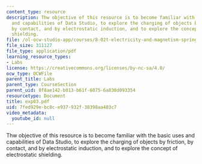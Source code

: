 ```yaml
---
content_type: resource
description: Thw objective of this resource is to become familiar with the basic uses
  and capabilities of Data Studio, to explore the charging of objects by friction,
  by contact, and by electrostatic induction, and to explore the concept of electrostatic
  shielding.
file: /ol-ocw-studio-app/courses/8-02t-electricity-and-magnetism-spring-2005/7fed929ebc8ce937932f38398aa483c7_exp03.pdf
file_size: 311127
file_type: application/pdf
learning_resource_types:
- Labs
license: https://creativecommons.org/licenses/by-nc-sa/4.0/
ocw_type: OCWFile
parent_title: Labs
parent_type: CourseSection
parent_uid: 8f8ae142-b013-b61f-6075-6a830d093354
resourcetype: Document
title: exp03.pdf
uid: 7fed929e-bc8c-e937-932f-38398aa483c7
video_metadata:
  youtube_id: null
---
```

Thw objective of this resource is to become familiar with the basic uses and capabilities of Data Studio, to explore the charging of objects by friction, by contact, and by electrostatic induction, and to explore the concept of electrostatic shielding.